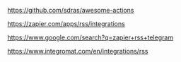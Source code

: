 https://github.com/sdras/awesome-actions

https://zapier.com/apps/rss/integrations

https://www.google.com/search?q=zapier+rss+telegram

https://www.integromat.com/en/integrations/rss



